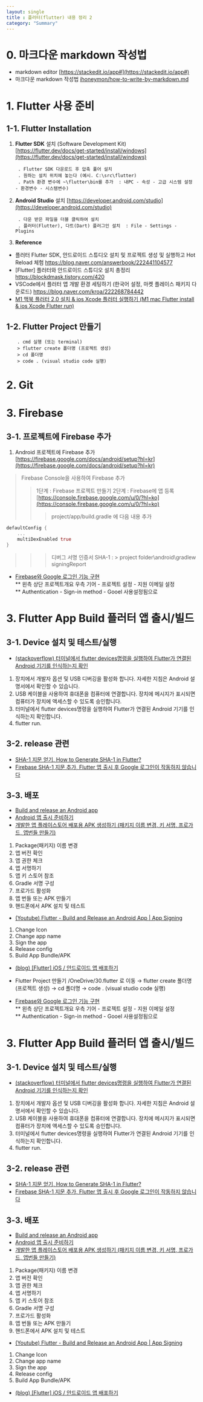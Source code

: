 ```yaml
---
layout: single
title : 플러터(flutter) 내용 정리 2
category: "Summary"
---
```



# 0. 마크다운 markdown 작성법

- markdown editor [https://stackedit.io/app#](https://stackedit.io/app#)  
- 마크다운 markdown 작성법 [ihoneymon/how-to-write-by-markdown.md](https://gist.github.com/ihoneymon/652be052a0727ad59601#file-how-to-write-by-markdown-md)  


# 1. Flutter 사용 준비

## 1-1. Flutter Installation
1. **Flutter SDK** 설치 (Software Development Kit)   [https://flutter.dev/docs/get-started/install/windows](https://flutter.dev/docs/get-started/install/windows)  

		. Flutter SDK 다운로드 후 압축 풀어 설치
		. 원하는 설치 위치에 놓는다 (예시. C:\src\flutter)  
		. Path 환경 변수에 ~\flutter\bin를 추가  : 내PC - 속성 - 고급 시스템 설정 - 환경변수 - 시스템변수)
 
2. **Android Studio** 설치 [https://developer.android.com/studio](https://developer.android.com/studio)  

		. 다운 받은 파일을 더블 클릭하여 설치
		. 플러터(Flutter), 다트(Dart) 플러그인 설치  : File - Settings - Plugins  
		
9. **Reference**
- 플러터 Flutter SDK, 안드로이드 스튜디오 설치 및 프로젝트 생성 및 실행하고 Hot Reload 체험 https://blog.naver.com/answerbook/222441104577  
- [Flutter] 플러터와 안드로이드 스튜디오 설치 총정리  https://blockdmask.tistory.com/420  
- VSCode에서 플러터 앱 개발 환경 세팅하기 (한국어 설정, 마켓 플레이스 패키지 다운로드)  https://blog.naver.com/kroa/222268784442  
- [M1 맥북 플러터 2.0 설치 & ios Xcode 플러터 실행하기 (M1 mac Flutter install & ios Xcode Flutter run)](https://developer-p.tistory.com/138)  


## 1-2. Flutter Project 만들기

		. cmd 실행 (또는 terminal)
		> flutter create 폴더명 (프로젝트 생성)
		> cd 폴더명
		> code . (visual studio code 실행)


# 2. Git


# 3. Firebase
## 3-1. 프로젝트에 Firebase 추가
1. Android 프로젝트에 Firebase 추가 [https://firebase.google.com/docs/android/setup?hl=kr](https://firebase.google.com/docs/android/setup?hl=kr)  
> Firebase Console을 사용하여 Firebase 추가  
>> 1단계 : Firebase 프로젝트 만들기
>> 2단계 : Firebase에 앱 등록  [https://console.firebase.google.com/u/0/?hl=ko](https://console.firebase.google.com/u/0/?hl=ko)  
>>> project/app/build.gradle 에 다음 내용 추가
```dart
defaultConfig {
    ...
    multiDexEnabled true
}
```
>>> 디버그 서명 인증서 SHA-1 : > project folder\android\gradlew signingReport







* [Firebase와 Google 로그인 기능 구현](https://newstory-of-dev.tistory.com/entry/Flutter-InstagramClon8-FirebaseAndGoogleLogin1)  
** 왼측 상단 프로젝트개요 우측 기어 - 프로젝트 설정 - 지원 이메일 설정  
** Authentication - Sign-in method - Gooel 사용설정됨으로  






# 3. Flutter App Build 플러터 앱 출시/빌드

## 3-1. Device 설치 및 테스트/실행
* [(stackoverflow) 터미널에서 flutter devices명령을 실행하여 Flutter가 연결된 Android 기기를 인식하는지 확인](https://stackoverflow.com/questions/49045393/message-flutter-run-no-connected-devices/49055266#49055266)  
1. 장치에서 개발자 옵션 및 USB 디버깅을 활성화 합니다. 자세한 지침은 Android 설명서에서 확인할 수 있습니다.
2. USB 케이블을 사용하여 휴대폰을 컴퓨터에 연결합니다. 장치에 메시지가 표시되면 컴퓨터가 장치에 액세스할 수 있도록 승인합니다.
3. 터미널에서 flutter devices명령을 실행하여 Flutter가 연결된 Android 기기를 인식하는지 확인합니다.
4. flutter run.

## 3-2. release 관련
* [SHA-1 지문 얻기, How to Generate SHA-1 in Flutter?](https://flutteragency.com/how-to-generate-sha-1-in-flutter/)  
* [Firebase SHA-1 지문 추가, Flutter 앱 출시 후 Google 로그인이 작동하지 않습니다](https://stackoverflow.com/questions/53263246/google-sign-in-doesnt-work-after-release-of-flutter-app?noredirect=1&lq=1)  


## 3-3. 배포
* [Build and release an Android app](https://docs.flutter.dev/deployment/android)  
* [Android 앱 출시 준비하기](https://flutter-ko.dev/docs/deployment/android)  
* [개발한 앱 플레이스토어 배포용 APK 생성하기 (패키지 이름 변경, 키 서명, 프로가드, 앱번들 만들기)](https://blog.naver.com/kroa/222253984056)  

1. Package(패키지) 이름 변경
2. 앱 버전 확인
3. 앱 권한 체크
4. 앱 서명하기 
5. 앱 키 스토어 참조
6. Gradle 서명 구성
7. 프로가드 활성화
8. 앱 번들 또는 APK 만들기
9. 핸드폰에서 APK 설치 및 테스트


* [(Youtube) Flutter - Build and Release an Android App | App Signing](https://youtu.be/g1fByAsqQRk)  

1. Change Icon
2. Change app name
3. Sign the app
4. Release config
5. Build App Bundle/APK


* [(blog) [Flutter] iOS / 안드로이드 앱 배포하기](https://eunjin3786.tistory.com/295)  






* Flutter Project 만들기
/OneDrive/30.flutter 로 이동 → flutter create 폴더명 (프로젝트 생성) → cd 폴더명 → code .  (visual studio code 실행)  
* [Firebase와 Google 로그인 기능 구현](https://newstory-of-dev.tistory.com/entry/Flutter-InstagramClon8-FirebaseAndGoogleLogin1)  
** 왼측 상단 프로젝트개요 우측 기어 - 프로젝트 설정 - 지원 이메일 설정  
** Authentication - Sign-in method - Gooel 사용설정됨으로  


# 3. Flutter App Build 플러터 앱 출시/빌드

## 3-1. Device 설치 및 테스트/실행
* [(stackoverflow) 터미널에서 flutter devices명령을 실행하여 Flutter가 연결된 Android 기기를 인식하는지 확인](https://stackoverflow.com/questions/49045393/message-flutter-run-no-connected-devices/49055266#49055266)  
1. 장치에서 개발자 옵션 및 USB 디버깅을 활성화 합니다. 자세한 지침은 Android 설명서에서 확인할 수 있습니다.
2. USB 케이블을 사용하여 휴대폰을 컴퓨터에 연결합니다. 장치에 메시지가 표시되면 컴퓨터가 장치에 액세스할 수 있도록 승인합니다.
3. 터미널에서 flutter devices명령을 실행하여 Flutter가 연결된 Android 기기를 인식하는지 확인합니다.
4. flutter run.

## 3-2. release 관련
* [SHA-1 지문 얻기, How to Generate SHA-1 in Flutter?](https://flutteragency.com/how-to-generate-sha-1-in-flutter/)  
* [Firebase SHA-1 지문 추가, Flutter 앱 출시 후 Google 로그인이 작동하지 않습니다](https://stackoverflow.com/questions/53263246/google-sign-in-doesnt-work-after-release-of-flutter-app?noredirect=1&lq=1)  


## 3-3. 배포
* [Build and release an Android app](https://docs.flutter.dev/deployment/android)  
* [Android 앱 출시 준비하기](https://flutter-ko.dev/docs/deployment/android)  
* [개발한 앱 플레이스토어 배포용 APK 생성하기 (패키지 이름 변경, 키 서명, 프로가드, 앱번들 만들기)](https://blog.naver.com/kroa/222253984056)  

1. Package(패키지) 이름 변경
2. 앱 버전 확인
3. 앱 권한 체크
4. 앱 서명하기 
5. 앱 키 스토어 참조
6. Gradle 서명 구성
7. 프로가드 활성화
8. 앱 번들 또는 APK 만들기
9. 핸드폰에서 APK 설치 및 테스트


* [(Youtube) Flutter - Build and Release an Android App | App Signing](https://youtu.be/g1fByAsqQRk)  

1. Change Icon
2. Change app name
3. Sign the app
4. Release config
5. Build App Bundle/APK


* [(blog) [Flutter] iOS / 안드로이드 앱 배포하기](https://eunjin3786.tistory.com/295)  

